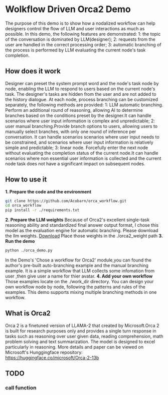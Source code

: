 # Wolkflow Driven Orca2 Demo
 The purpose of this demo is to show how a nodalized workflow can help designers control the flow of LLM and user interactions as much as possible. 
 In this demo, the following features are demonstrated:
 1: the topic of the conversation is dominated by LLM(designer); 
 2: requests from the user are handled in the correct processing order;
 3: automatic branching of the process is performed by LLM evaluating the current node's task completion.

## How does it work
 Designer can preset the system prompt word and the node's task node by node, enabling the LLM to respond to users based on the current node's task. The designer's tasks are hidden from the user and are not added to the history dialogue.
 At each node, process branching can be customized separately, the following  methods are provided: 
 1: LLM automatic branching. Perform an additional round of reasoning, allowing AI to determine branches based on the conditions preset by the designer.It can handle scenarios where user input information is complex and unpredictable;
 2: user manual branching.Provide branch options to users, allowing users to manually select branches, with only one round of inference per conversation. It can handle scenarios scenarios where user input needs to be constrained, and scenarios where user input information is relatively simple and predictable;
 3: linear node. Forcefully enter the next node without evaluating the completion status of the current node.It can handle scenarios where non essential user information is collected and the current node task does not have a significant impact on subsequent nodes.

## How to use it
 **1. Prepare the code and the environment**
 ```bash
 git clone https://github.com/Acobarn/orca_workflow.git
 cd orca_workflow
 pip install -r ./requirements.txt
 ```
 **2. Prepare the LLM weights**
 Because of Orca2's excellent single-task reasoning ability and standardized final answer output format, I chose this model as the evaluation engine for automatic branching.
 Please download the llm weights.
 [Download](https://huggingface.co/microsoft/Orca-2-13b/tree/main)
 Place those weights in the ./orca2_weight path
 **3. Run the demo**
 ```bash
 python ./orca_demo.py
 ```
 In the Demo's 'Chose a workflow for Orca2' module,you can found the author's pre-built auto-branching example and the manual branching example. It is a simple workflow that LLM collects some infomation from user ,then give user a name for thier avatar. 
 **4. Add your own workflow**
 Those examples locate on the ./work_dir directory. You can design your own workflow node by node, following the patterns and rules of the examples. This demo supports mixing multiple branching methods in one workflow.

## What is Orca2
 Orca 2 is a finetuned version of LLAMA-2 that created by Microsoft.Orca 2 is built for research purposes only and provides a single turn response in tasks such as reasoning over user given data, reading comprehension, math problem solving and text summarization. The model is designed to excel particularly in reasoning.
 More details and paper can be viewed on Microsoft's Hunggingface repository:
 https://huggingface.co/microsoft/Orca-2-13b

## TODO
 ### call function